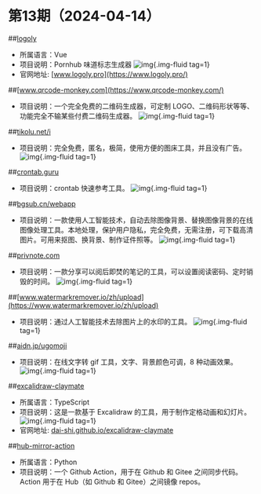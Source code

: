 # 第13期（2024-04-14）


##[logoly](https://github.com/bestony/logoly)
- 所属语言：Vue
- 项目说明：Pornhub 味道标志生成器
![img](https://mirror.ghproxy.com/https://raw.githubusercontent.com/xiaoxuan6/weekly/main/docs/static/images/2024-04-14/1713062438.png){.img-fluid tag=1}
- 官网地址: [www.logoly.pro](https://www.logoly.pro/)

##[www.qrcode-monkey.com](https://www.qrcode-monkey.com/)
- 项目说明：一个完全免费的二维码生成器，可定制 LOGO、二维码形状等等、功能完全不输某些付费二维码生成器。
![img](https://mirror.ghproxy.com/https://raw.githubusercontent.com/xiaoxuan6/weekly/main/docs/static/images/2024-04-14/1713063444.png){.img-fluid tag=1}

##[tikolu.net/i](https://tikolu.net/i/)
- 项目说明：完全免费，匿名，极简，使用方便的图床工具，并且没有广告。
![img](https://mirror.ghproxy.com/https://raw.githubusercontent.com/xiaoxuan6/weekly/main/docs/static/images/2024-04-14/1713063781.png){.img-fluid tag=1}


##[crontab.guru](https://crontab.guru/)
- 项目说明：crontab 快速参考工具。
![img](https://mirror.ghproxy.com/https://raw.githubusercontent.com/xiaoxuan6/weekly/main/docs/static/images/2024-04-14/1713064720.png){.img-fluid tag=1}

##[bgsub.cn/webapp](https://bgsub.cn/webapp/)
- 项目说明：一款使用人工智能技术，自动去除图像背景、替换图像背景的在线图像处理工具。本地处理，保护用户隐私，完全免费，无需注册，可下载高清图片。可用来抠图、换背景、制作证件照等。
![img](https://mirror.ghproxy.com/https://raw.githubusercontent.com/xiaoxuan6/weekly/main/docs/static/images/2024-04-14/1713066314.png){.img-fluid tag=1}

##[privnote.com](https://privnote.com)
- 项目说明：一款分享可以阅后即焚的笔记的工具，可以设置阅读密码、定时销毁的时间。
![img](https://mirror.ghproxy.com/https://raw.githubusercontent.com/xiaoxuan6/weekly/main/docs/static/images/2024-04-14/1713067058.png){.img-fluid tag=1}

##[www.watermarkremover.io/zh/upload](https://www.watermarkremover.io/zh/upload)
- 项目说明：通过人工智能技术去除图片上的水印的工具。
![img](https://mirror.ghproxy.com/https://raw.githubusercontent.com/xiaoxuan6/weekly/main/docs/static/images/2024-04-14/1713067504.png){.img-fluid tag=1}

##[aidn.jp/ugomoji](https://aidn.jp/ugomoji/)
- 项目说明：在线文字转 gif 工具，文字、背景颜色可调，8 种动画效果。
![img](https://mirror.ghproxy.com/https://raw.githubusercontent.com/xiaoxuan6/weekly/main/docs/static/images/2024-04-14/1713067980.png){.img-fluid tag=1}

##[excalidraw-claymate](https://github.com/dai-shi/excalidraw-claymate)
- 所属语言：TypeScript
- 项目说明：这是一款基于 Excalidraw 的工具，用于制作定格动画和幻灯片。
![img](https://mirror.ghproxy.com/https://raw.githubusercontent.com/xiaoxuan6/weekly/main/docs/static/images/2024-04-14/1713068933.png){.img-fluid tag=1}
- 官网地址: [dai-shi.github.io/excalidraw-claymate](https://dai-shi.github.io/excalidraw-claymate/)

##[hub-mirror-action](https://github.com/Yikun/hub-mirror-action)
- 所属语言：Python
- 项目说明：一个 Github Action，用于在 Github 和 Gitee 之间同步代码。Action 用于在 Hub（如 Github 和 Gitee）之间镜像 repos。
